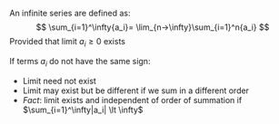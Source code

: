 An infinite series are defined as:
$$
\sum_{i=1}^\infty{a_i}= \lim_{n->\infty}\sum_{i=1}^n{a_i}
$$
Provided that limit $a_i \geq 0$ exists

If terms $a_i$ do not have the same sign:
- Limit need not exist
- Limit may exist but be different if we sum in a different order
- *Fact*: limit exists and independent of order of summation if $\sum_{i=1}^\infty|a_i| \lt \infty$  